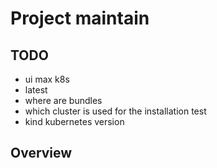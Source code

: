 # Project maintain

## TODO

- ui max k8s
- latest
- where are bundles
- which cluster is used for the installation test
- kind kubernetes version
## Overview
